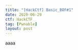 ```yaml
---
title: "[HackCtf] Basic_BOF#1"
date: 2020-06-29
ctf: HackCTF
tag: [Pwnable]
layout: post
---
```

aaaa

